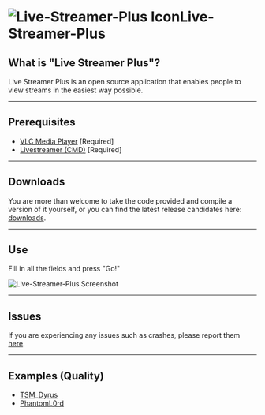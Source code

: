 ![Live-Streamer-Plus Icon][1]Live-Streamer-Plus
==================
## What is "Live Streamer Plus"? ##
Live Streamer Plus is an open source application that enables people to view streams in the easiest way possible.


----------

Prerequisites
-------------

 - [VLC Media Player](http://www.videolan.org/vlc/index.html) [Required]
 - [Livestreamer (CMD)](http://livestreamer.tanuki.se/en/latest/) [Required]


----------

Downloads
-------
You are more than welcome to take the code provided and compile a version of it yourself, or you can find the latest release candidates here: [downloads](https://github.com/Pwnoz0r/Live-Streamer-Plus/releases).

----------

Use
-------
Fill in all the fields and press "Go!"

![Live-Streamer-Plus Screenshot][2]

----------

Issues
-------
If you are experiencing any issues such as crashes, please report them [here](https://github.com/Pwnoz0r/Live-Streamer-Plus/issues/new).


----------

Examples (Quality)
--------

 - [TSM_Dyrus][3]
 - [PhantomL0rd][4]

  [1]: http://i.imgur.com/YbYbruF.png
  [2]: http://meta.pwnoz0r.com/20130929035919200.png
  [3]: http://i.imgur.com/JWEeWIQ.png
  [4]: http://i.imgur.com/6XAov4x.png
